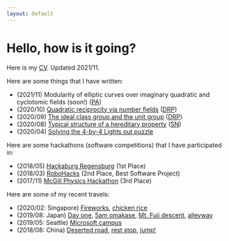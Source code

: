 ```yaml
---
layout: default
---
```


# Hello, how is it going?

Here is my [CV](https://drive.google.com/file/d/19lVTEYgKTv7Q-uFBvFG8CT68ElnQ9I85/view?usp=sharing). Updated 2021/11.

Here are some things that I have written:
- (2021/11) Modularity of elliptic curves over imaginary quadratic and cyclotomic fields (soon!) ([PA](https://patrick-allen.github.io/))
- (2020/10) [Quadratic reciprocity via number fields](https://drive.google.com/file/d/1Yqu3imdlYFgAaIKkqETZXWpxwnYAiYLq/view?usp=sharing) ([DRP](https://www.math.mcgill.ca/gsams/drp/))
- (2020/09) [The ideal class group and the unit group](https://drive.google.com/file/d/1nQt3uq-YfYGqaaz7TF6hAYoES335Jukz/view?usp=sharing) ([DRP](https://www.math.mcgill.ca/gsams/drp/))
- (2020/08) [Typical structure of a hereditary property](https://drive.google.com/file/d/1mcB_F1cl4_Ad8WHDSnBxsS_NwsolzZX_/view?usp=sharing) ([SN](https://www.math.mcgill.ca/snorin/))
- (2020/04) [Solving the 4-by-4 Lights out puzzle](https://drive.google.com/file/d/1pCQBEMuFNAUI60hEiKKjEv_DLU5RBGzM/view?usp=sharing)

Here are some hackathons (software competitions) that I have participated in:
- (2018/05) [Hackaburg Regensburg](https://devpost.com/software/pies-with-pi) (1st Place)
- (2018/03) [RoboHacks](https://devpost.com/software/professor-x) (2nd Place, Best Software Project)
- (2017/11) [McGill Physics Hackathon](https://devpost.com/software/retrograde) (3rd Place)

Here are some of my recent travels:
- (2020/02: Singapore) [Fireworks](https://drive.google.com/file/d/1H_cK9NnJSBTzsD9QoQyy29ZreNMIGH3k/view?usp=sharing), [chicken rice](https://drive.google.com/file/d/1AaoryBnby5ntR6CVkBTCWjQNcwqA-8fA/view?usp=sharing)
- (2019/08: Japan) [Day one](https://drive.google.com/file/d/1VVaegFWgqPfDR2tLhsAYv0JaAkJ-Y-r7/view?usp=sharing), [5am omakase](https://drive.google.com/file/d/1USa-WL9CoGePL7l1IyNTkO-w-9Qsq5m4/view?usp=sharing), [Mt. Fuji descent](https://drive.google.com/file/d/1OUMKOjYq-M-P99X5PeqaH7DxeKykwnHp/view?usp=sharing), [alleyway](https://drive.google.com/file/d/1bh-A3ENbw72NKL_QPLQ9L8IJ6kENYT0m/view?usp=sharing)
- (2019/05: Seattle) [Microsoft campus](https://drive.google.com/file/d/1cnzUQrAUPa5WYXvQ_rbWq3O-eVxGMAnX/view?usp=sharing)
- (2018/08: China) [Deserted road](https://drive.google.com/file/d/1Vu06Y7vOJfdxTiKjb5hBH7t9UcefTtiL/view?usp=sharing), [rest stop](https://drive.google.com/file/d/19oqKtKXr6PWauTZXF5RXZesQqmF3DSa7/view?usp=sharing), [jump!](https://drive.google.com/file/d/1B5NnuXWKiTYYdBD-91AdWGndiW-Y942J/view?usp=sharing)
